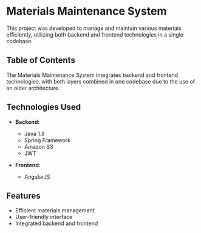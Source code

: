 # Materials Maintenance System

This project was developed to manage and maintain various materials efficiently, utilizing both backend and frontend technologies in a single codebase.

## Table of Contents

The Materials Maintenance System integrates backend and frontend technologies, with both layers combined in one codebase due to the use of an older architecture.

## Technologies Used

- **Backend:**
  - Java 1.8
  - Spring Framework
  - Amazon S3
  - JWT

- **Frontend:**
  - AngularJS

## Features

- Efficient materials management
- User-friendly interface
- Integrated backend and frontend
